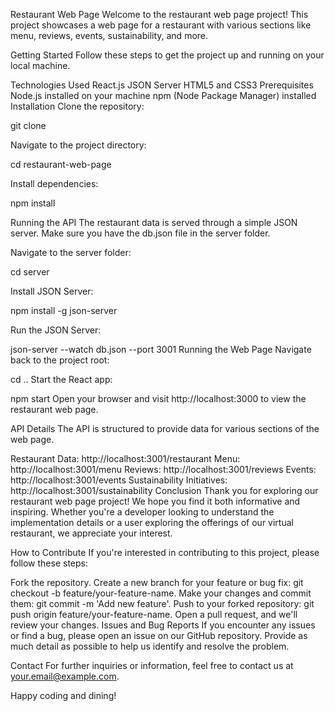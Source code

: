 Restaurant Web Page
Welcome to the restaurant web page project! This project showcases a web page for a restaurant with various sections like menu, reviews, events, sustainability, and more.

Getting Started
Follow these steps to get the project up and running on your local machine.

Technologies Used
React.js
JSON Server
HTML5 and CSS3
Prerequisites
Node.js installed on your machine
npm (Node Package Manager) installed
Installation
Clone the repository:

git clone <repository-url>

Navigate to the project directory:

cd restaurant-web-page

Install dependencies:

npm install

Running the API
The restaurant data is served through a simple JSON server. Make sure you have the db.json file in the server folder.

Navigate to the server folder:

cd server

Install JSON Server:

npm install -g json-server

Run the JSON Server:

json-server --watch db.json --port 3001
Running the Web Page
Navigate back to the project root:

cd ..
Start the React app:

npm start
Open your browser and visit http://localhost:3000 to view the restaurant web page.

API Details
The API is structured to provide data for various sections of the web page.

Restaurant Data: http://localhost:3001/restaurant
Menu: http://localhost:3001/menu
Reviews: http://localhost:3001/reviews
Events: http://localhost:3001/events
Sustainability Initiatives: http://localhost:3001/sustainability
Conclusion
Thank you for exploring our restaurant web page project! We hope you find it both informative and inspiring. Whether you're a developer looking to understand the implementation details or a user exploring the offerings of our virtual restaurant, we appreciate your interest.

How to Contribute
If you're interested in contributing to this project, please follow these steps:

Fork the repository.
Create a new branch for your feature or bug fix: git checkout -b feature/your-feature-name.
Make your changes and commit them: git commit -m 'Add new feature'.
Push to your forked repository: git push origin feature/your-feature-name.
Open a pull request, and we'll review your changes.
Issues and Bug Reports
If you encounter any issues or find a bug, please open an issue on our GitHub repository. Provide as much detail as possible to help us identify and resolve the problem.

Contact
For further inquiries or information, feel free to contact us at your.email@example.com.

Happy coding and dining!


